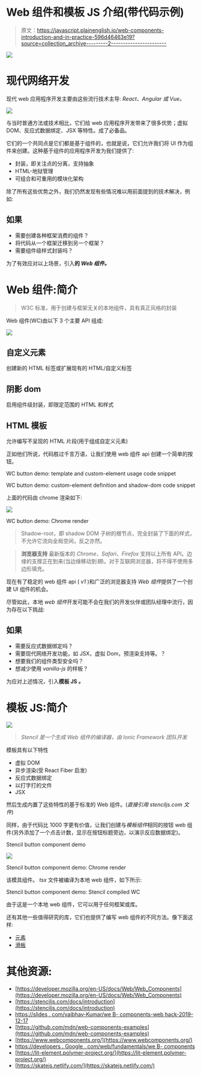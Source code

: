 # Web 组件和模板 JS 介绍(带代码示例)

> 原文：<https://javascript.plainenglish.io/web-components-introduction-and-in-practice-596d46463e19?source=collection_archive---------2----------------------->

![](img/0ebb68b8f769187903f2b6b8d1c95538.png)

# 现代网络开发

现代 web 应用程序开发主要由这些流行技术主导: *React、Angular 或 Vue。*

![](img/24a479e01734b630c1abdddeec779763.png)

与当时普通方法或技术相比，它们给 web 应用程序开发带来了很多优势；虚拟 DOM、反应式数据绑定、JSX 等特性。成了必备品。

它们的一个共同点是它们都是基于组件的，也就是说，它们允许我们将 UI 作为组件来创建。这种基于组件的应用程序开发为我们提供了:

*   封装，即关注点的分离，支持抽象
*   HTML-地狱管理
*   可组合和可重用的模块化架构

除了所有这些优势之外，我们仍然发现有些情况难以用前面提到的技术解决，例如:

## 如果

*   需要创建各种框架消费的组件？
*   将代码从一个框架迁移到另一个框架？
*   需要组件级样式封装吗？

为了有效应对以上场景，引入**的 *Web 组件。***

# Web 组件:简介

> W3C 标准，用于创建与框架无关的本地组件，具有真正风格的封装

Web 组件(WC)由以下 3 个主要 API 组成:

![](img/ad9a40145cc0f22f85c3746dece48c62.png)

## 自定义元素

创建新的 HTML 标签或扩展现有的 HTML/自定义标签

## 阴影 dom

启用组件级封装，即限定范围的 HTML 和样式

## HTML 模板

允许编写不呈现的 HTML 片段(用于组成自定义元素)

正如他们所说，代码胜过千言万语，让我们使用 web 组件 api 创建一个简单的按钮。

WC button demo: template and custom-element usage code snippet

WC button demo: custom-element definition and shadow-dom code snippet

上面的代码由 chrome 渲染如下:

![](img/ac39404b43071e92d09d302080f6118e.png)

WC button demo: Chrome render

> Shadow-root，即 shadow DOM 子树的根节点，完全封装了下面的样式，不允许它流向全局空间，反之亦然。

> **浏览器支持**
> 最新版本的 *Chrome、Safari、Firefox* 支持以上所有 API。边缘的支撑正在到来(当边缘移动到*铬*)。对于互联网浏览器，将不得不使用多边形填充。

现在有了稳定的 web 组件 api ( *v1* )和广泛的浏览器支持 *Web 组件*提供了一个创建 UI 组件的机会。

尽管如此，本地 *web 组件*开发可能不会在我们的开发伙伴或团队经理中流行，因为存在以下挑战:

## 如果

*   需要反应式数据绑定吗？
*   需要现代网络开发功能，如 JSX，虚拟 Dom，预渲染支持等。？
*   想要我们的组件类型安全吗？
*   想减少使用 *vanilla-js* 的样板？

为应对上述情况，引入**模板 JS *。***

# 模板 JS:简介

![](img/d063c9ce52f42ca683968ce63f7bad65.png)

> *Stencil 是一个生成 Web 组件的编译器，由 Ionic Framework 团队开发*

模板具有以下特性

*   虚拟 DOM
*   异步渲染(受 React Fiber 启发)
*   反应式数据绑定
*   以打字打的文件
*   JSX

然后生成内置了这些特性的基于标准的 Web 组件。(*直接引用 stenciljs.com 文件*)

同样，由于代码比 1000 字更有价值，让我们创建与*模板组件*相同的按钮 web 组件(另外添加了一个点击计数，显示在按钮标题旁边，以演示反应数据绑定)。

Stencil button component demo

![](img/d6db32fb4403ca592a4d3a87a0d615e0.png)

Stencil button component demo: Chrome render

该模具组件。 *tsx* 文件被编译为本地 web 组件，如下所示:

Stencil button component demo: Stencil compiled WC

由于这是一个本地 web 组件，它可以用于任何框架或库。

还有其他一些值得研究的库，它们也提供了编写 web 组件的不同方法。像下面这样:

*   [元素](https://lit-element.polymer-project.org/)
*   [滑板](https://skatejs.netlify.com/)

# 其他资源:

*   [https://developer.mozilla.org/en-US/docs/Web/Web_Components](https://developer.mozilla.org/en-US/docs/Web/Web_Components)
*   [https://stenciljs.com/docs/introduction](https://stenciljs.com/docs/introduction)
*   [https://slides . com/vaibhav-Kumar/we B- components-web hack-2019-12-17](https://slides.com/vaibhav-kumar/web-components-webhack-2019-12-17/)
*   [https://github.com/mdn/web-components-examples](https://github.com/mdn/web-components-examples)
*   [https://www.webcomponents.org/](https://www.webcomponents.org/)
*   [https://developers . Google . com/web/fundamentals/we B- components](https://developers.google.com/web/fundamentals/web-components)
*   [https://lit-element.polymer-project.org/](https://lit-element.polymer-project.org/)
*   [https://skatejs.netlify.com/](https://skatejs.netlify.com/)